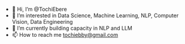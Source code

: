 - 👋 Hi, I’m @TochiEbere
- 👀 I’m interested in Data Science, Machine Learning, NLP, Computer Vision, Data Engineering
- 🌱 I’m currently building capacity in NLP and LLM
- 📫 How to reach me tochiebby@gmail.com

<!---
TochiEbere/TochiEbere is a ✨ special ✨ repository because its `README.md` (this file) appears on your GitHub profile.
You can click the Preview link to take a look at your changes.
--->
